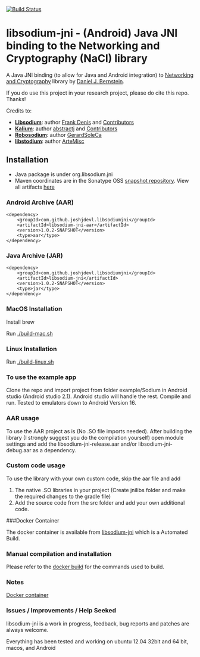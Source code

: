 [![Build Status](https://travis-ci.org/joshjdevl/libsodium-jni.svg)](https://travis-ci.org/joshjdevl/libsodium-jni)

# libsodium-jni - (Android) Java JNI binding to the Networking and Cryptography (NaCl) library 

A Java JNI binding (to allow for Java and Android integration) to [Networking and Cryptography](http://nacl.cr.yp.to/) library by [Daniel J. Bernstein](http://cr.yp.to/djb.html).

If you do use this project in your research project, please do cite this repo. Thanks!

Credits to:
* [**Libsodium**](https://github.com/jedisct1/libsodium): author [Frank Denis](https://github.com/jedisct1) and [Contributors](https://github.com/jedisct1/libsodium/graphs/contributors)
* [**Kalium**](https://github.com/abstractj/kalium): author [abstractj](https://github.com/abstractj) and [Contributors](https://github.com/abstractj/kalium/graphs/contributors)
* [**Robosodium**](https://github.com/GerardSoleCa/Robosodium): author [GerardSoleCa](https://github.com/GerardSoleCa)
* [**libstodium**](https://github.com/ArteMisc/libstodium): author [ArteMisc](https://github.com/ArteMisc)


## Installation 

* Java package is under org.libsodium.jni
* Maven coordinates are in the Sonatype OSS [snapshot repository](https://oss.sonatype.org/content/repositories/snapshots/). View all artifacts [here](https://oss.sonatype.org/#nexus-search;quick%7Ecom.github.joshjdevl.libsodiumjni)

### Android Archive (AAR)
    <dependency>
        <groupId>com.github.joshjdevl.libsodiumjni</groupId>
        <artifactId>libsodium-jni-aar</artifactId>
        <version>1.0.2-SNAPSHOT</version>
        <type>aar</type>
    </dependency>

### Java Archive (JAR)

    <dependency>
        <groupId>com.github.joshjdevl.libsodiumjni</groupId>
        <artifactId>libsodium-jni</artifactId>
        <version>1.0.2-SNAPSHOT</version>
        <type>jar</type>
    </dependency>

### MacOS Installation

Install brew

Run [./build-mac.sh](build-mac.sh)

### Linux Installation

Run [./build-linux.sh](build-linux.sh)

### To use the example app
Clone the repo and import project from folder example/Sodium in Android studio (Android studio 2.1). Android studio will handle the rest.
Compile and run. Tested to emulators down to Android Version 16.

### AAR usage
To use the AAR project as is (No .SO file imports needed).
After building the library (I strongly suggest you do the compilation yourself) open module settings and add the libsodium-jni-release.aar and/or libsodium-jni-debug.aar as a dependency.

### Custom code usage
To use the library with your own custom code, skip the aar file and add
1. The native .SO libraries in your project (Create jnilibs folder and make the required changes to the gradle file)
2. Add the source code from the src folder and add your own additional code.

###Docker Container

The docker container is available from [libsodium-jni](https://hub.docker.com/r/joshjdevl/libsodium-jni/) which is a Automated Build.

### Manual compilation and installation

Please refer to the [docker build](https://github.com/joshjdevl/libsodium-jni/blob/master/Dockerfile) for the commands used to build.
   
### Notes

[Docker container](https://hub.docker.com/r/joshjdevl/libsodium-jni/)


### Issues / Improvements / Help Seeked

libsodium-jni is a work in progress, feedback, bug reports and patches are always welcome.

Everything has been tested and working on ubuntu 12.04 32bit and 64 bit, macos, and Android